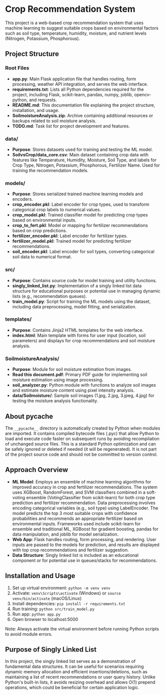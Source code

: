 # Crop Recommendation System

This project is a web-based crop recommendation system that uses machine learning to suggest suitable crops based on environmental factors such as soil type, temperature, humidity, moisture, and nutrient levels (Nitrogen, Potassium, Phosphorous).

## Project Structure

### Root Files
- **app.py**: Main Flask application file that handles routing, form processing, weather API integration, and serves the web interface.
- **requirements.txt**: Lists all Python dependencies required for the project, including Flask, scikit-learn, pandas, numpy, joblib, opencv-python, and requests.
- **README.md**: This documentation file explaining the project structure, installation, and usage.
- **SoilmoistureAnalysis.zip**: Archive containing additional resources or backups related to soil moisture analysis.
- **TODO.md**: Task list for project development and features.

### data/
- **Purpose**: Stores datasets used for training and testing the ML model.
- **SoilvsCrop/data_core.csv**: Main dataset containing crop data with features like Temperature, Humidity, Moisture, Soil Type, and labels for Crop Type, Nitrogen, Potassium, Phosphorous, Fertilizer Name. Used for training the recommendation models.

### models/
- **Purpose**: Stores serialized trained machine learning models and encoders.
- **crop_encoder.pkl**: Label encoder for crop types, used to transform categorical crop labels to numerical values.
- **crop_model.pkl**: Trained classifier model for predicting crop types based on environmental inputs.
- **crop_to_fert.pkl**: Model or mapping for fertilizer recommendations based on crop predictions.
- **fertilizer_encoder.pkl**: Label encoder for fertilizer types.
- **fertilizer_model.pkl**: Trained model for predicting fertilizer recommendations.
- **soil_encoder.pkl**: Label encoder for soil types, converting categorical soil data to numerical format.

### src/
- **Purpose**: Contains source code for model training and utility functions.
- **singly_linked_list.py**: Implementation of a singly linked list data structure for educational purposes or potential use in managing dynamic lists (e.g., recommendation queues).
- **train_model.py**: Script for training the ML models using the dataset, including data preprocessing, model fitting, and serialization.


### templates/
- **Purpose**: Contains Jinja2 HTML templates for the web interface.
- **index.html**: Main template with forms for user input (location, soil parameters) and displays for crop recommendations and soil moisture analysis.

### SoilmoistureAnalysis/
- **Purpose**: Module for soil moisture estimation from images.
- **Read this document.pdf**: Primary PDF guide for implementing soil moisture estimation using image processing.
- **soil_analyzer.py**: Python module with functions to analyze soil images and estimate moisture content using pixel intensity analysis.
- **data/Soilmoisture/**: Sample soil images (1.jpg, 2.jpg, 3.jpeg, 4.jpg) for testing the moisture analysis functionality.
## About __pycache__

The `__pycache__` directory is automatically created by Python when modules are imported. It contains compiled bytecode files (.pyc) that allow Python to load and execute code faster on subsequent runs by avoiding recompilation of unchanged source files. This is a standard Python optimization and can be safely ignored or deleted if needed (it will be regenerated). It is not part of the project source code and should not be committed to version control.




## Approach Overview

- **ML Model**: Employs an ensemble of machine learning algorithms for improved accuracy in crop and fertilizer recommendations. The system uses XGBoost, RandomForest, and SVM classifiers combined in a soft-voting ensemble (VotingClassifier from scikit-learn) for both crop type prediction and fertilizer recommendation. Data preprocessing involves encoding categorical variables (e.g., soil type) using LabelEncoder. The model predicts the top 3 most suitable crops with confidence probabilities and recommends an appropriate fertilizer based on environmental inputs. Frameworks used include scikit-learn for ensemble and traditional ML, XGBoost for gradient boosting, pandas for data manipulation, and joblib for model serialization.
- **Web App**: Flask handles routing, form processing, and rendering. User inputs are passed to the models for prediction, and results are displayed with top crop recommendations and fertilizer suggestion.
- **Data Structure**: Singly linked list is included as an educational component or for potential use in queues/stacks for recommendations.



## Installation and Usage

1. Set up virtual environment: `python -m venv venv`
2. Activate: `venv\Scripts\activate` (Windows) or `source venv/bin/activate` (macOS/Linux)
3. Install dependencies: `pip install -r requirements.txt`
4. Run training: `python src/train_model.py`
5. Run app: `python app.py`
6. Open browser to localhost:5000

Note: Always activate the virtual environment before running Python scripts to avoid module errors.



## Purpose of Singly Linked List

In this project, the singly linked list serves as a demonstration of fundamental data structures. It can be useful for scenarios requiring dynamic memory allocation and efficient insertions/deletions, such as maintaining a list of recent recommendations or user query history. Unlike Python's built-in lists, it avoids resizing overhead and allows O(1) prepend operations, which could be beneficial for certain application logic.

